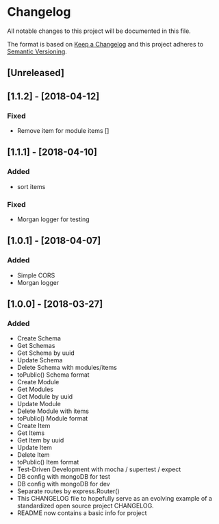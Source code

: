 # Changelog
All notable changes to this project will be documented in this file.

The format is based on [Keep a Changelog](http://keepachangelog.com/en/1.0.0/)
and this project adheres to [Semantic Versioning](http://semver.org/spec/v2.0.0.html).

## [Unreleased]

## [1.1.2] - [2018-04-12]
### Fixed
- Remove item for module items []

## [1.1.1] - [2018-04-10]
### Added
- sort items

### Fixed
- Morgan logger for testing

## [1.0.1] - [2018-04-07]
### Added
- Simple CORS
- Morgan logger

## [1.0.0] - [2018-03-27]
### Added
- Create Schema
- Get Schemas
- Get Schema by uuid
- Update Schema
- Delete Schema with modules/items
- toPublic() Schema format
- Create Module
- Get Modules
- Get Module by uuid
- Update Module
- Delete Module with items
- toPublic() Module format
- Create Item
- Get Items
- Get Item by uuid
- Update Item
- Delete Item
- toPublic() Item format
- Test-Driven Development with mocha / supertest / expect
- DB config with mongoDB for test
- DB config with mongoDB for dev
- Separate routes by express.Router()
- This CHANGELOG file to hopefully serve as an evolving example of a standardized open source project CHANGELOG.
- README now contains a basic info for project
